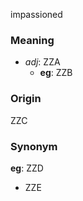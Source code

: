 impassioned
### Meaning
+ _adj_: ZZA
    + __eg__: ZZB

### Origin

ZZC

### Synonym

__eg__: ZZD

+ ZZE


